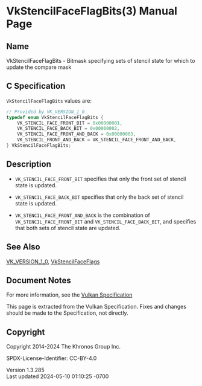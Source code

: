 # VkStencilFaceFlagBits(3) Manual Page

## Name

VkStencilFaceFlagBits - Bitmask specifying sets of stencil state for
which to update the compare mask



## <a href="#_c_specification" class="anchor"></a>C Specification

`VkStencilFaceFlagBits` values are:

``` c
// Provided by VK_VERSION_1_0
typedef enum VkStencilFaceFlagBits {
    VK_STENCIL_FACE_FRONT_BIT = 0x00000001,
    VK_STENCIL_FACE_BACK_BIT = 0x00000002,
    VK_STENCIL_FACE_FRONT_AND_BACK = 0x00000003,
    VK_STENCIL_FRONT_AND_BACK = VK_STENCIL_FACE_FRONT_AND_BACK,
} VkStencilFaceFlagBits;
```

## <a href="#_description" class="anchor"></a>Description

- `VK_STENCIL_FACE_FRONT_BIT` specifies that only the front set of
  stencil state is updated.

- `VK_STENCIL_FACE_BACK_BIT` specifies that only the back set of stencil
  state is updated.

- `VK_STENCIL_FACE_FRONT_AND_BACK` is the combination of
  `VK_STENCIL_FACE_FRONT_BIT` and `VK_STENCIL_FACE_BACK_BIT`, and
  specifies that both sets of stencil state are updated.

## <a href="#_see_also" class="anchor"></a>See Also

[VK_VERSION_1_0](https://registry.khronos.org/vulkan/specs/1.3-extensions/man/html/VK_VERSION_1_0.html),
[VkStencilFaceFlags](https://registry.khronos.org/vulkan/specs/1.3-extensions/man/html/VkStencilFaceFlags.html)

## <a href="#_document_notes" class="anchor"></a>Document Notes

For more information, see the <a
href="https://registry.khronos.org/vulkan/specs/1.3-extensions/html/vkspec.html#VkStencilFaceFlagBits"
target="_blank" rel="noopener">Vulkan Specification</a>

This page is extracted from the Vulkan Specification. Fixes and changes
should be made to the Specification, not directly.

## <a href="#_copyright" class="anchor"></a>Copyright

Copyright 2014-2024 The Khronos Group Inc.

SPDX-License-Identifier: CC-BY-4.0

Version 1.3.285  
Last updated 2024-05-10 01:10:25 -0700
